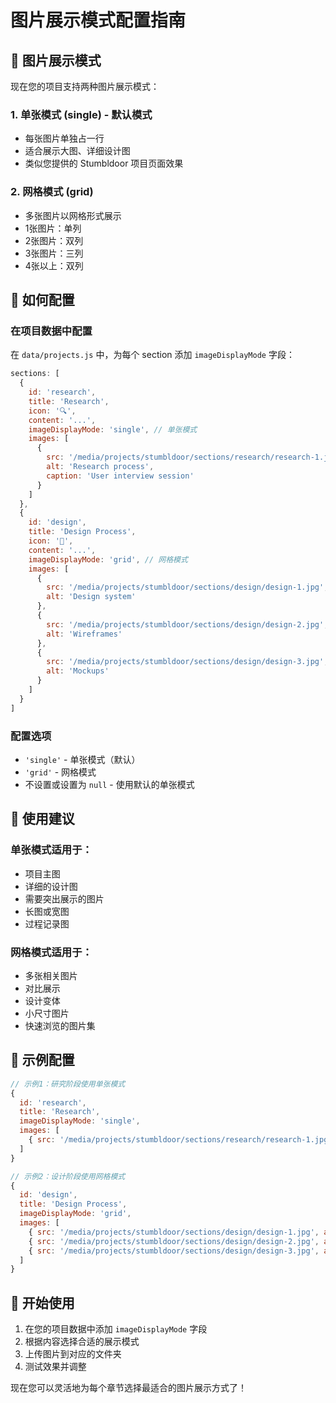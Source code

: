 # 图片展示模式配置指南

## 📸 图片展示模式

现在您的项目支持两种图片展示模式：

### 1. **单张模式 (single)** - 默认模式
- 每张图片单独占一行
- 适合展示大图、详细设计图
- 类似您提供的 Stumbldoor 项目页面效果

### 2. **网格模式 (grid)**
- 多张图片以网格形式展示
- 1张图片：单列
- 2张图片：双列
- 3张图片：三列
- 4张以上：双列

## 🔧 如何配置

### 在项目数据中配置

在 `data/projects.js` 中，为每个 section 添加 `imageDisplayMode` 字段：

```javascript
sections: [
  {
    id: 'research',
    title: 'Research',
    icon: '🔍',
    content: '...',
    imageDisplayMode: 'single', // 单张模式
    images: [
      {
        src: '/media/projects/stumbldoor/sections/research/research-1.jpg',
        alt: 'Research process',
        caption: 'User interview session'
      }
    ]
  },
  {
    id: 'design',
    title: 'Design Process',
    icon: '🎨',
    content: '...',
    imageDisplayMode: 'grid', // 网格模式
    images: [
      {
        src: '/media/projects/stumbldoor/sections/design/design-1.jpg',
        alt: 'Design system'
      },
      {
        src: '/media/projects/stumbldoor/sections/design/design-2.jpg',
        alt: 'Wireframes'
      },
      {
        src: '/media/projects/stumbldoor/sections/design/design-3.jpg',
        alt: 'Mockups'
      }
    ]
  }
]
```

### 配置选项

- `'single'` - 单张模式（默认）
- `'grid'` - 网格模式
- 不设置或设置为 `null` - 使用默认的单张模式

## 🎯 使用建议

### 单张模式适用于：
- 项目主图
- 详细的设计图
- 需要突出展示的图片
- 长图或宽图
- 过程记录图

### 网格模式适用于：
- 多张相关图片
- 对比展示
- 设计变体
- 小尺寸图片
- 快速浏览的图片集

## 📝 示例配置

```javascript
// 示例1：研究阶段使用单张模式
{
  id: 'research',
  title: 'Research',
  imageDisplayMode: 'single',
  images: [
    { src: '/media/projects/stumbldoor/sections/research/research-1.jpg', alt: 'Research' }
  ]
}

// 示例2：设计阶段使用网格模式
{
  id: 'design',
  title: 'Design Process',
  imageDisplayMode: 'grid',
  images: [
    { src: '/media/projects/stumbldoor/sections/design/design-1.jpg', alt: 'Design 1' },
    { src: '/media/projects/stumbldoor/sections/design/design-2.jpg', alt: 'Design 2' },
    { src: '/media/projects/stumbldoor/sections/design/design-3.jpg', alt: 'Design 3' }
  ]
}
```

## 🚀 开始使用

1. 在您的项目数据中添加 `imageDisplayMode` 字段
2. 根据内容选择合适的展示模式
3. 上传图片到对应的文件夹
4. 测试效果并调整

现在您可以灵活地为每个章节选择最适合的图片展示方式了！
